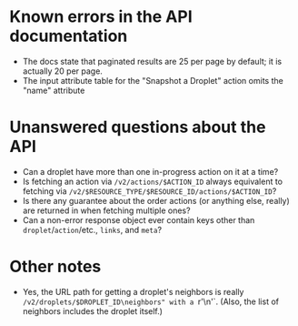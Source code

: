 # Known errors in the API documentation

- The docs state that paginated results are 25 per page by default; it is
  actually 20 per page.
- The input attribute table for the "Snapshot a Droplet" action omits the
  "name" attribute

# Unanswered questions about the API

- Can a droplet have more than one in-progress action on it at a time?
- Is fetching an action via `/v2/actions/$ACTION_ID` always equivalent to
  fetching via `/v2/$RESOURCE_TYPE/$RESOURCE_ID/actions/$ACTION_ID`?
- Is there any guarantee about the order actions (or anything else, really) are
  returned in when fetching multiple ones?
- Can a non-error response object ever contain keys other than
  `droplet`/`action`/etc., `links`, and `meta`?

# Other notes

- Yes, the URL path for getting a droplet's neighbors is really
  `/v2/droplets/$DROPLET_ID\neighbors" with a `r'\n'`.  (Also, the list of
  neighbors includes the droplet itself.)
